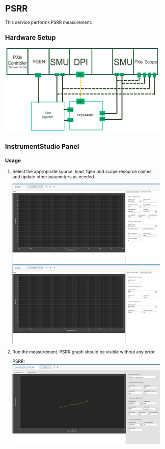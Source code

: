 # PSRR
This service performs PSRR measurement.

## Hardware Setup
   ![alt text](meas-images/hw-psrr-setup.png)

## InstrumentStudio Panel

### Usage

1. Select the appropriate source, load, fgen and scope resource names and update other parameters as needed. 

   ![alt text](meas-images/psrr-fgenandscope-config.png)
   ![alt text](meas-images/psrr-sourceandload-config.png)

3. Run the measurement. PSRR graph should be visible without any error.

   PSRR:
   ![alt text](meas-images/line-reg-load-volt.png)
